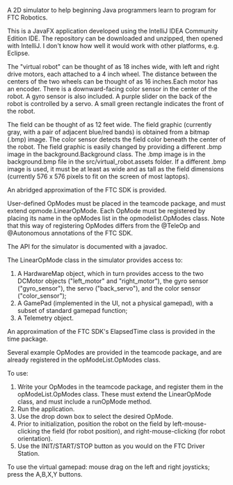 A 2D simulator to help beginning Java programmers learn to program for FTC Robotics.

This is a JavaFX application developed using the IntelliJ IDEA Community Edition IDE. The repository can be downloaded
and unzipped, then opened with IntelliJ. I don't know how well it would work with other platforms, e.g. Eclipse.

The "virtual robot" can be thought of as 18 inches wide, with left and right drive motors, each attached to a
4 inch wheel. The distance between the centers of the two wheels can be thought of as 16 inches.Each motor has
an encoder. There is a downward-facing color sensor in the center of the robot. A gyro sensor is
also included. A purple slider on the back of the robot is controlled by a servo. A small green rectangle indicates the
front of the robot.

The field can be thought of as 12 feet wide. The field graphic (currently gray, with a pair of adjacent blue/red bands)
is obtained from a bitmap (.bmp) image. The color sensor detects the field color beneath the center of the
robot. The field graphic is easily changed by providing a different .bmp image in the background.Background class.
The .bmp image is in the background.bmp file in the src/virtual_robot.assets folder. If a different .bmp image is used,
it must be at least as wide and as tall as the field dimensions (currently 576 x 576 pixels to fit on the screen of
most laptops).

An abridged approximation of the FTC SDK is provided.

User-defined OpModes must be placed in the teamcode package, and must extend opmode.LinearOpMode. Each OpMode must be
registered by placing its name in the opModes list in the opmodelist.OpModes class. Note that this way of registering
OpModes differs from the @TeleOp and @Autonomous annotations of the FTC SDK.

The API for the simulator is documented with a javadoc.

The LinearOpMode class in the simulator provides access to:

  1. A HardwareMap object, which in turn provides access to the two DCMotor objects ("left_motor" and "right_motor"),
  the gyro sensor ("gyro_sensor"), the servo ("back_servo"), and the color sensor ("color_sensor");
  2. A GamePad (implemented in the UI, not a physical gamepad), with a subset of standard gamepad function;
  3. A Telemetry object.

An approximation of the FTC SDK's ElapsedTime class is provided in the time package.

Several example OpModes are provided in the teamcode package, and are already registered in the opModeList.OpModes class.

To use:

  1. Write your OpModes in the teamcode package, and register them in the opModeList.OpModes class. These must extend
  the LinearOpMode class, and must include a runOpMode method.
  2. Run the application.
  3. Use the drop down box to select the desired OpMode.
  4. Prior to initialization, position the robot on the field by left-mouse-clicking the field (for robot position),
   and right-mouse-clicking (for robot orientation).
  5. Use the INIT/START/STOP button as you would on the FTC Driver Station.

To use the virtual gamepad: mouse drag on the left and right joysticks; press the A,B,X,Y buttons.

